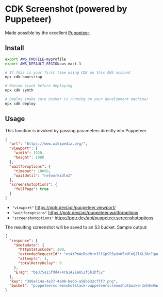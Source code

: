 # CDK Screenshot (powered by Puppeteer)

Made possible by the excellent [Puppeteer](https://pptr.dev/).

## Install

```bash
export AWS_PROFILE=myprofile
export AWS_DEFAULT_REGION=us-east-1

# If this is your first time using CDK on this AWS account
npx cdk bootstrap

# Review stack before deploying
npx cdk synth

# Deploy (make sure Docker is running on your development machine)
npx cdk deploy
```

## Usage

This function is invoked by passing parameters directly into Puppeteer.

```json
{
  "url": "https://www.wikipedia.org/",
  "viewport": {
    "width": 1920,
    "height": 1080
  },
  "waitforoptions": {
    "timeout": 10000,
    "waitUntil": "networkidle2"
  },
  "screenshotoptions": {
    "fullPage": true
  }
}
```

- `"viewport"` https://pptr.dev/api/puppeteer.viewport/
- `"waitforoptions"` https://pptr.dev/api/puppeteer.waitforoptions
- `"screenshotoptions"` https://pptr.dev/api/puppeteer.screenshotoptions

The resulting screenshot will be saved to an S3 bucket. Sample output:

```json
{
  "response": {
    "$metadata": {
      "httpStatusCode": 200,
      "extendedRequestId": "etAXPmAcRodh+o3llGpSR5pUvW5bUlnQJlXLJ8nFgawxGjfF8gJwoCJ7BnIgvTAkBA0u/Ocq8P0=",
      "attempts": 1,
      "totalRetryDelay": 0
    },
    "ETag": "be375e15fdd474ca1421e852f5b1bf52"
  },
  "key": "3d6a714a-4e37-4a08-be6b-a58b632cfff7.png",
  "bucket": "puppeteerscreenshotstack-puppeteerscreenshotbucke-1nh0w9anigpwe"
}
```
